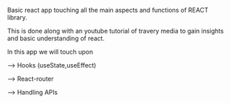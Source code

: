 Basic react app touching all the main aspects and functions of REACT library.

This is done along with an youtube tutorial of travery media to gain insights and basic understanding of react.

In this app we will touch upon

--> Hooks (useState,useEffect)

--> React-router

--> Handling APIs
